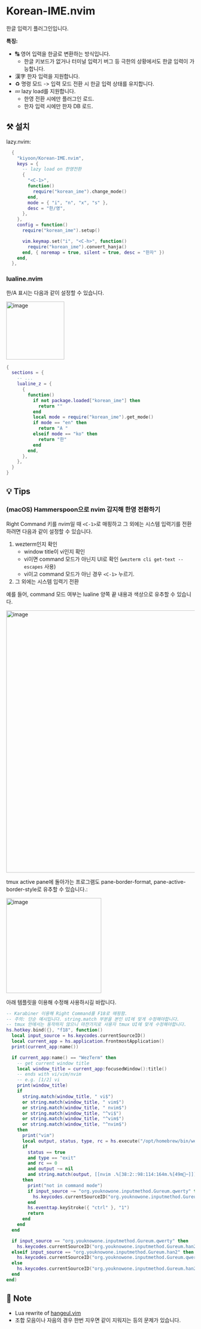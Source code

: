 # Korean-IME.nvim

한글 입력기 플러그인입니다.

**특징:**

- 🔠 영어 입력을 한글로 변환하는 방식입니다.
    - 한글 키보드가 없거나 터미널 입력기 버그 등 극한의 상황에서도 한글 입력이 가능합니다.
- 漢字 한자 입력을 지원합니다.
- ♻️ 명령 모드 -> 입력 모드 전환 시 한글 입력 상태를 유지합니다.
- 💤 lazy load를 지원합니다.
    - 한영 전환 시에만 플러그인 로드.
    - 한자 입력 시에만 한자 DB 로드.

## ⚒️ 설치

lazy.nvim:

```lua
  {
    "kiyoon/Korean-IME.nvim",
    keys = {
      -- lazy load on 한영전환
      {
        "<C-1>",
        function()
          require("korean_ime").change_mode()
        end,
        mode = { "i", "n", "x", "s" },
        desc = "한/영",
      },
    },
    config = function()
      require("korean_ime").setup()

      vim.keymap.set("i", "<C-h>", function()
        require("korean_ime").convert_hanja()
      end, { noremap = true, silent = true, desc = "한자" })
    end,
  },
```


### lualine.nvim

한/A 표시는 다음과 같이 설정할 수 있습니다.

<img width="155" alt="image" src="https://github.com/user-attachments/assets/d5d28d8f-981b-43ea-8419-ccb27b5fa0da" />

```lua
{
  sections = {
    -- ...
    lualine_z = {
      {
        function()
          if not package.loaded["korean_ime"] then
            return ""
          end
          local mode = require("korean_ime").get_mode()
          if mode == "en" then
            return "A "
          elseif mode == "ko" then
            return "한"
          end
        end,
      },
    },
  }
}
```

## 💡 Tips

### (macOS) Hammerspoon으로 nvim 감지해 한영 전환하기

Right Command 키를 nvim일 때 `<C-1>`로 매핑하고 그 외에는 시스템 입력기를 전환하려면 다음과 같이 설정할 수 있습니다.

1. wezterm인지 확인
    - window title이 vi인지 확인
    - vi이면 command 모드가 아닌지 UI로 확인 (`wezterm cli get-text --escapes` 사용)
    - vi이고 command 모드가 아닌 경우 `<C-1>` 누르기.
2. 그 외에는 시스템 입력기 전환

예를 들어, command 모드 여부는 lualine 양쪽 끝 내용과 색상으로 유추할 수 있습니다.

<img width="701" alt="image" src="https://github.com/user-attachments/assets/e4e209c4-1962-440e-813b-96cf73b7095e" />

tmux active pane에 돌아가는 프로그램도 pane-border-format, pane-active-border-style로 유추할 수 있습니다.:

<img width="254" alt="image" src="https://github.com/user-attachments/assets/60718148-7d0a-463b-97e5-468c97ce9bce" />

아래 템플릿을 이용해 수정해 사용하시길 바랍니다.

```lua
-- Karabiner 이용해 Right Command를 F18로 매핑함.
-- 주의: 단순 예시입니다. string.match 부분을 본인 UI에 맞게 수정해야합니다.
-- tmux 안에서는 동작하지 않으니 마찬가지로 사용자 tmux UI에 맞게 수정해야합니다.
hs.hotkey.bind({}, "f18", function()
  local input_source = hs.keycodes.currentSourceID()
  local current_app = hs.application.frontmostApplication()
  print(current_app:name())

  if current_app:name() == "WezTerm" then
    -- get current window title
    local window_title = current_app:focusedWindow():title()
    -- ends with vi/vim/nvim
    -- e.g. [1/2] vi
    print(window_title)
    if
      string.match(window_title, " vi$")
      or string.match(window_title, " vim$")
      or string.match(window_title, " nvim$")
      or string.match(window_title, "^vi$")
      or string.match(window_title, "^vim$")
      or string.match(window_title, "^nvim$")
    then
      print("vim")
      local output, status, type, rc = hs.execute("/opt/homebrew/bin/wezterm cli get-text --escapes")
      if
        status == true
        and type == "exit"
        and rc == 0
        and output ~= nil
        and string.match(output, [[nvim .%[38:2::98:114:164m.%[49m─]])
      then
        print("not in command mode")
        if input_source ~= "org.youknowone.inputmethod.Gureum.qwerty" then
          hs.keycodes.currentSourceID("org.youknowone.inputmethod.Gureum.qwerty")
        end
        hs.eventtap.keyStroke({ "ctrl" }, "1")
        return
      end
    end
  end

  if input_source == "org.youknowone.inputmethod.Gureum.qwerty" then
    hs.keycodes.currentSourceID("org.youknowone.inputmethod.Gureum.han2")
  elseif input_source == "org.youknowone.inputmethod.Gureum.han2" then
    hs.keycodes.currentSourceID("org.youknowone.inputmethod.Gureum.qwerty")
  else
    hs.keycodes.currentSourceID("org.youknowone.inputmethod.Gureum.han2")
  end
end)
```

## 📝 Note

- Lua rewrite of [hangeul.vim](https://github.com/lifthrasiir/hangeul.vim)
- 조합 모음이나 자음의 경우 한번 지우면 같이 지워지는 등의 문제가 있습니다.
